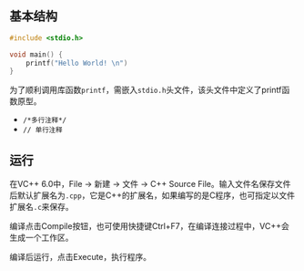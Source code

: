 ## 基本结构

```c
#include <stdio.h>

void main() {
	printf("Hello World! \n")
}
```

为了顺利调用库函数`printf`，需嵌入`stdio.h`头文件，该头文件中定义了printf函数原型。

* `/*多行注释*/`
* `// 单行注释`

## 运行

在VC++ 6.0中，File -> 新建 -> 文件 -> C++ Source File。输入文件名保存文件后默认扩展名为`.cpp`，它是C++的扩展名，如果编写的是C程序，也可指定以文件扩展名`.c`来保存。

编译点击Compile按钮，也可使用快捷键Ctrl+F7，在编译连接过程中，VC++会生成一个工作区。

编译后运行，点击Execute，执行程序。